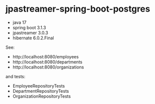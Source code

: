 # jpastreamer-spring-boot-postgres
- java 17
- spring boot 3.1.3
- jpastreamer 3.0.3
- hibernate 6.0.2.Final

See:
- http://localhost:8080/employees
- http://localhost:8080/departments
- http://localhost:8080/organizations

and tests:
- EmployeeRepositoryTests
- DepartmentRepositoryTests
- OrganizationRepositoryTests
